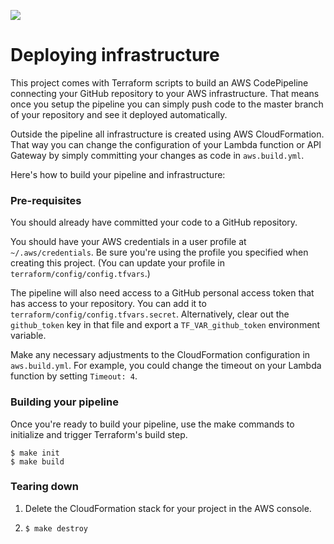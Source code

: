 ![](https://www.politico.com/interactives/cdn/images/badge.svg)

# Deploying infrastructure

This project comes with Terraform scripts to build an AWS CodePipeline connecting your GitHub repository to your AWS infrastructure. That means once you setup the pipeline you can simply push code to the master branch of your repository and see it deployed automatically.

Outside the pipeline all infrastructure is created using AWS CloudFormation. That way you can change the configuration of your Lambda function or API Gateway by simply committing your changes as code in `aws.build.yml`.

Here's how to build your pipeline and infrastructure:

### Pre-requisites

You should already have committed your code to a GitHub repository.

You should have your AWS credentials in a user profile at `~/.aws/credentials`. Be sure you're using the profile you specified when creating this project. (You can update your profile in `terraform/config/config.tfvars`.)

The pipeline will also need access to a GitHub personal access token that has access to your repository. You can add it to `terraform/config/config.tfvars.secret`. Alternatively, clear out the `github_token` key in that file and export a `TF_VAR_github_token` environment variable.

Make any necessary adjustments to the CloudFormation configuration in `aws.build.yml`. For example, you could change the timeout on your Lambda function by setting `Timeout: 4`.

### Building your pipeline

Once you're ready to build your pipeline, use the make commands to initialize and trigger Terraform's build step.

```
$ make init
$ make build
```

### Tearing down

1. Delete the CloudFormation stack for your project in the AWS console.

2. `$ make destroy`
